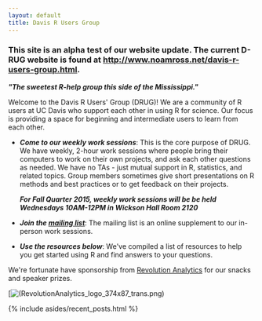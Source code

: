 ```yaml
---
layout: default
title: Davis R Users Group
---
```


<article class="row">
  <section class="small-12 large-8 columns page-content" markdown="1">

# **This site is an alpha test of our website update**.  The current D-RUG website is found at <http://www.noamross.net/davis-r-users-group.html>.

***"The sweetest R-help group this side of the Mississippi."***

Welcome to the Davis R Users' Group (DRUG)!  We are a community of R users at UC Davis who support each other in using R for science. Our focus is providing a space for beginning and intermediate users to learn from each other.

-   ***Come to our weekly work sessions***: This is the core purpose of DRUG.  We have weekly, 2-hour work sessions where people bring their computers to work on their own projects, and ask each other questions as needed.  We have no TAs - just mutual support in R, statistics, and related topics.  Group members sometimes give short presentations on R methods and best practices or to get feedback on their projects.

    ***For Fall Quarter 2015, weekly work sessions will be be held Wednesdays 10AM-12PM in Wickson Hall Room 2120***

 - ***Join the [mailing list](https://groups.google.com/d/forum/davis-rug)***: The mailing list is an online supplement to our in-person work sessions.

 - ***Use the resources below***: We've compiled a list of resources to help you get started using R and find answers to your questions.

We're fortunate have sponsorship from [Revolution Analytics](http://www.revolutionanalytics.com/) for our snacks and speaker prizes.

[![(RevolutionAnalytics_logo_374x87_trans.png)](http://www.revolutionanalytics.com/)

</section>
    {% include asides/recent_posts.html %}
</article>
